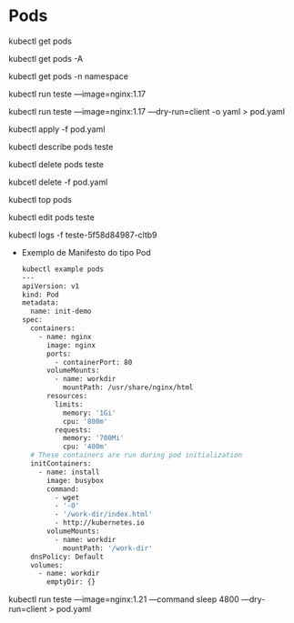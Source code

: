 # Pods

kubectl get pods

kubectl get pods -A 

kubectl get pods -n namespace

kubectl run teste —image=nginx:1.17 

kubectl run teste —image=nginx:1.17 —dry-run=client -o yaml > pod.yaml 

kubectl apply -f pod.yaml

kubectl describe pods teste

kubectl delete pods teste

kubcetl delete -f pod.yaml

kubectl top pods

kubectl edit pods teste

kubectl logs -f teste-5f58d84987-cltb9

- Exemplo de Manifesto do tipo Pod
    
    ```bash
    kubectl example pods       
    ---
    apiVersion: v1
    kind: Pod
    metadata:
      name: init-demo
    spec:
      containers:
        - name: nginx
          image: nginx
          ports:
            - containerPort: 80
          volumeMounts:
            - name: workdir
              mountPath: /usr/share/nginx/html
          resources:
            limits:
              memory: '1Gi'
              cpu: '800m'
            requests:
              memory: '700Mi'
              cpu: '400m'
      # These containers are run during pod initialization
      initContainers:
        - name: install
          image: busybox
          command:
            - wget
            - '-O'
            - '/work-dir/index.html'
            - http://kubernetes.io
          volumeMounts:
            - name: workdir
              mountPath: '/work-dir'
      dnsPolicy: Default
      volumes:
        - name: workdir
          emptyDir: {}
    ```
    

kubectl run teste —image=nginx:1.21 —command sleep 4800 —dry-run=client > pod.yaml
